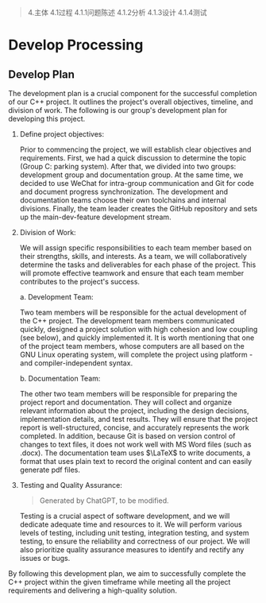 > 4.主体
> 4.1过程
> 4.1.1问题陈述
> 4.1.2分析
> 4.1.3设计
> 4.1.4测试

# Develop Processing

## Develop Plan

The development plan is a crucial component for the successful completion of our C++ project. It outlines the project's overall objectives, timeline, and division of work. The following is our group's development plan for developing this project.

1. Define project objectives:

   Prior to commencing the project, we will establish clear objectives and requirements.  First, we had a quick discussion to determine the topic (Group C: parking system). After that, we divided into two groups: development group and documentation group. At the same time, we decided to use WeChat for intra-group communication and Git for code and document progress synchronization. The development and documentation teams choose their own toolchains and internal divisions. Finally, the team leader creates the GitHub repository and sets up the main-dev-feature development stream.

2. Division of Work:

   We will assign specific responsibilities to each team member based on their strengths, skills, and interests. As a team, we will collaboratively determine the tasks and deliverables for each phase of the project. This will promote effective teamwork and ensure that each team member contributes to the project's success.

   a. Development Team:

   Two team members will be responsible for the actual development of the C++ project. The development team members communicated quickly, designed a project solution with high cohesion and low coupling (see below), and quickly implemented it. It is worth mentioning that one of the project team members, whose computers are all based on the GNU Linux operating system, will complete the project using platform - and compiler-independent syntax.

   b. Documentation Team:

   The other two team members will be responsible for preparing the project report and documentation. They will collect and organize relevant information about the project, including the design decisions, implementation details, and test results. They will ensure that the project report is well-structured, concise, and accurately represents the work completed. In addition, because Git is based on version control of changes to text files, it does not work well with MS Word files (such as .docx). The documentation team uses $\LaTeX$ to write documents, a format that uses plain text to record the original content and can easily generate pdf files.

3. Testing and Quality Assurance: 

   > Generated by ChatGPT, to be modified.

   Testing is a crucial aspect of software development, and we will dedicate adequate time and resources to it. We will perform various levels of testing, including unit testing, integration testing, and system testing, to ensure the reliability and correctness of our project. We will also prioritize quality assurance measures to identify and rectify any issues or bugs.

By following this development plan, we aim to successfully complete the C++ project within the given timeframe while meeting all the project requirements and delivering a high-quality solution.